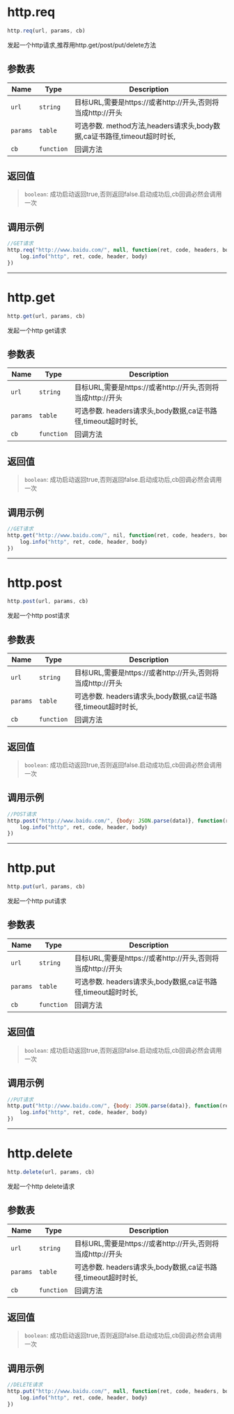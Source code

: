 # http.req

```javascript
http.req(url, params, cb)
```

发起一个http请求,推荐用http.get/post/put/delete方法

## 参数表

Name | Type | Description
-----|------|--------------
`url`|`string`| 目标URL,需要是https://或者http://开头,否则将当成http://开头
`params`|`table`| 可选参数. method方法,headers请求头,body数据,ca证书路径,timeout超时时长,
`cb`|`function`| 回调方法

## 返回值

> `boolean`: 成功启动返回true,否则返回false.启动成功后,cb回调必然会调用一次

## 调用示例

```javascript
//GET请求
http.req("http://www.baidu.com/", null, function(ret, code, headers, body) {
    log.info("http", ret, code, header, body)
}) 
```


--------------------------------------------------
# http.get

```javascript
http.get(url, params, cb)
```

发起一个http get请求

## 参数表

Name | Type | Description
-----|------|--------------
`url`|`string`| 目标URL,需要是https://或者http://开头,否则将当成http://开头
`params`|`table`| 可选参数. headers请求头,body数据,ca证书路径,timeout超时时长,
`cb`|`function`| 回调方法

## 返回值

> `boolean`: 成功启动返回true,否则返回false.启动成功后,cb回调必然会调用一次

## 调用示例

```javascript
//GET请求
http.get("http://www.baidu.com/", nil, function(ret, code, headers, body) {
    log.info("http", ret, code, header, body)
}) 
```


--------------------------------------------------
# http.post

```javascript
http.post(url, params, cb)
```

发起一个http post请求

## 参数表

Name | Type | Description
-----|------|--------------
`url`|`string`| 目标URL,需要是https://或者http://开头,否则将当成http://开头
`params`|`table`| 可选参数. headers请求头,body数据,ca证书路径,timeout超时时长,
`cb`|`function`| 回调方法

## 返回值

> `boolean`: 成功启动返回true,否则返回false.启动成功后,cb回调必然会调用一次

## 调用示例

```javascript
//POST请求
http.post("http://www.baidu.com/", {body: JSON.parse(data)}, function(ret, code, headers, body) {
    log.info("http", ret, code, header, body)
}) 
```


--------------------------------------------------
# http.put

```javascript
http.put(url, params, cb)
```

发起一个http put请求

## 参数表

Name | Type | Description
-----|------|--------------
`url`|`string`| 目标URL,需要是https://或者http://开头,否则将当成http://开头
`params`|`table`| 可选参数. headers请求头,body数据,ca证书路径,timeout超时时长,
`cb`|`function`| 回调方法

## 返回值

> `boolean`: 成功启动返回true,否则返回false.启动成功后,cb回调必然会调用一次

## 调用示例

```javascript
//PUT请求
http.put("http://www.baidu.com/", {body: JSON.parse(data)}, function(ret, code, headers, body) {
    log.info("http", ret, code, header, body)
}) 
```


--------------------------------------------------
# http.delete

```javascript
http.delete(url, params, cb)
```

发起一个http delete请求

## 参数表

Name | Type | Description
-----|------|--------------
`url`|`string`| 目标URL,需要是https://或者http://开头,否则将当成http://开头
`params`|`table`| 可选参数. headers请求头,body数据,ca证书路径,timeout超时时长,
`cb`|`function`| 回调方法

## 返回值

> `boolean`: 成功启动返回true,否则返回false.启动成功后,cb回调必然会调用一次

## 调用示例

```javascript
//DELETE请求
http.put("http://www.baidu.com/", null, function(ret, code, headers, body) {
    log.info("http", ret, code, header, body)
}) 
```


